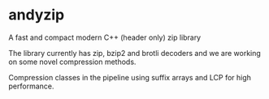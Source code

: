 # andyzip
A fast and compact modern C++ (header only) zip library

The library currently has zip, bzip2 and brotli decoders and we are working on some novel compression methods.

Compression classes in the pipeline using suffix arrays and LCP for high performance.


